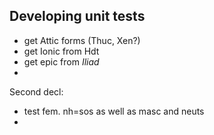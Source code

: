 

## Developing unit tests ##


- get Attic forms (Thuc, Xen?)
- get Ionic from Hdt
- get epic from *Iliad*
-

Second decl:

- test fem. nh=sos as well as masc and neuts
- 